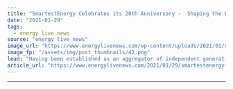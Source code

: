 ```yaml
---
title: "SmartestEnergy Celebrates its 20th Anniversary -  Shaping the Energy Landscape Since 2001"
date: "2021-01-29"
tags: 
  - energy live news
source: "energy live news"
image_url: "https://www.energylivenews.com/wp-content/uploads/2021/01/smartestenergy-20th-anniversary_720x412px.png"
image_fp: "/assets/img/post_thumbnails/42.png"
lead: "Having been established as an aggregator of independent generation projects in 2001, SmartestEnergy marks its 20th Anniversary this year and reaffirms its commitment to driving a smarter transition to net-zero globally. "
article_url: "https://www.energylivenews.com/2021/01/29/smartestenergy-turns-20/"
---
```


---
